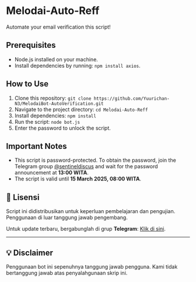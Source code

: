 # Melodai-Auto-Reff

Automate your email verification this script!

## Prerequisites
- Node.js installed on your machine.
- Install dependencies by running: `npm install axios`.

## How to Use
1. Clone this repository: `git clone https://github.com/Yuurichan-N3/MelodaiBot-AutoVerification.git`
2. Navigate to the project directory: `cd Melodai-Auto-Reff`
3. Install dependencies: `npm install`
4. Run the script: `node bot.js`
5. Enter the password to unlock the script.

## Important Notes
- This script is password-protected. To obtain the password, join the Telegram group [@sentineldiscus](https://t.me/sentineldiscus) and wait for the password announcement at **13:00 WITA**.
- The script is valid until **15 March 2025, 08:00 WITA**.

## 📜 Lisensi  

Script ini didistribusikan untuk keperluan pembelajaran dan pengujian. Penggunaan di luar tanggung jawab pengembang.  

Untuk update terbaru, bergabunglah di grup **Telegram**: [Klik di sini](https://t.me/sentineldiscus).


---

## 💡 Disclaimer
Penggunaan bot ini sepenuhnya tanggung jawab pengguna. Kami tidak bertanggung jawab atas penyalahgunaan skrip ini.
